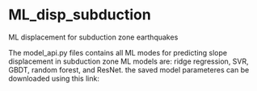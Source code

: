 # ML_disp_subduction
ML displacement for subduction zone earthquakes


 The model_api.py files contains all ML modes for predicting slope displacement in subduction zone
 ML models are: ridge regression, SVR, GBDT, random forest, and ResNet.
 the saved model parameteres can be downloaded using this link:
